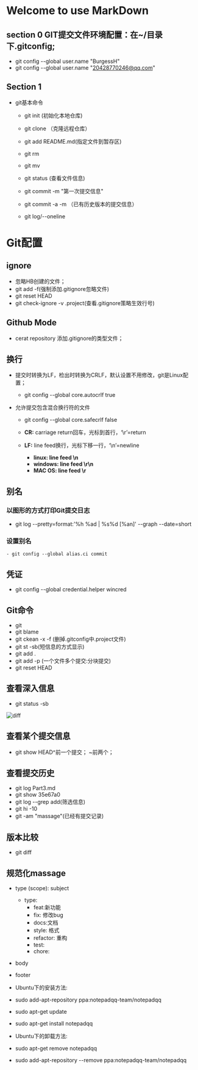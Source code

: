 # Welcome to use MarkDown
## section 0 GIT提交文件环境配置：在~/目录下.gitconfig;  
  - git config --global user.name "BurgessH"  
  - git config --global user.name "20428770246@qq.com"  
## Section 1
  - git基本命令
    - git init (初始化本地仓库)
    - git clone （克隆远程仓库）
    - git add README.md(指定文件到暂存区) 
    - git rm 
    - git mv
    
    - git status (查看文件信息)
    - git commit -m "第一次提交信息"
    - git commit -a -m （已有历史版本的提交信息）
    - git log/--oneline

# Git配置
## ignore
  - 忽略HB创建的文件；
  - git add -f(强制添加.gitignore忽略文件)
  - git reset HEAD
  - git check-ignore -v .project(查看.gitignore策略生效行号)
  
## Github Mode
 - cerat repository 添加.gitignore的类型文件；
 
## 换行  
- 提交时转换为LF，检出时转换为CRLF，默认设置不用修改，git是Linux配置；
  - git config --global core.autocrlf true 
  
- 允许提交包含混合换行符的文件 
  - git config --global core.safecrlf false
  
  - **CR:** carriage return回车，光标到首行，‘\r’=return
  - **LF:** line feed换行，光标下移一行，‘\n’=newline
    - **linux: line feed \n**
    - **windows: line feed \r\n**
    - **MAC OS: line feed \r**
    
## 别名
### 以图形的方式打印Git提交日志
  - git log --pretty=format:'%h %ad | %s%d [%an]' --graph --date=short
  
### 设置别名
	- git config --global alias.ci commit	
	
## 凭证
  - git config --global credential.helper wincred

## Git命令
 - git
 - git blame
 - git ckean -x -f (删掉.gitconfig中.project文件)
 - git st -sb(短信息的方式显示)
 - git add .
 - git add -p (一个文件多个提交:分块提交)
 - git reset HEAD 
 
 ## 查看深入信息
 - git status -sb 
  
![diff](23.png)

 ## 查看某个提交信息
 - git show HEAD^前一个提交； ~前两个；
 
 ## 查看提交历史
 - git log Part3.md
 - git show  35e67a0
 - git log --grep add(筛选信息)
 - git hi -10
 - git -am "massage"(已经有提交记录)
 
## 版本比较
 - git diff
 
## 规范化massage
  - type (scope): subject
    - type:
   		- feat:新功能
   		- fix: 修改bug
   		- docs:文档
   		- style: 格式
   		- refactor: 重构
   		- test:
   		- chore:

 - body
 - footer

 - Ubuntu下的安装方法:

 - sudo add-apt-repository ppa:notepadqq-team/notepadqq

 - sudo apt-get update

 - sudo apt-get install notepadqq


 - Ubuntu下的卸载方法:
 
 - sudo apt-get remove notepadqq
 
 - sudo add-apt-repository --remove ppa:notepadqq-team/notepadqq
 








